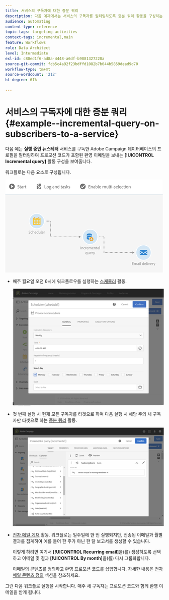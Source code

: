 ```yaml
---
title: 서비스의 구독자에 대한 증분 쿼리
description: 다음 예제에서는 서비스의 구독자를 필터링하도록 증분 쿼리 활동을 구성하는 방법을 보여줍니다.
audience: automating
content-type: reference
topic-tags: targeting-activities
context-tags: incremental,main
feature: Workflows
role: Data Architect
level: Intermediate
exl-id: c80ed1f6-ad8a-4448-a6df-b9881327228a
source-git-commit: fcb5c4a92f23bdffd1082b7b044b5859dead9d70
workflow-type: tm+mt
source-wordcount: '212'
ht-degree: 61%

---
```


# 서비스의 구독자에 대한 증분 쿼리 {#example--incremental-query-on-subscribers-to-a-service}

다음 예는 **실행 중인 뉴스레터** 서비스를 구독한 Adobe Campaign 데이터베이스의 프로필을 필터링하여 프로모션 코드가 포함된 환영 이메일을 보내는 **[!UICONTROL Incremental query]** 활동 구성을 보여줍니다.

워크플로는 다음 요소로 구성됩니다.

![](assets/incremental_query_example1.png)

* 매주 월요일 오전 6시에 워크플로우를 실행하는 [스케줄러](../../automating/using/scheduler.md) 활동.

  ![](assets/incremental_query_example2.png)

* 첫 번째 실행 시 현재 모든 구독자를 타겟으로 하며 다음 실행 시 해당 주의 새 구독자만 타겟으로 하는 [증분 쿼리](../../automating/using/incremental-query.md) 활동.

  ![](assets/incremental_query_example3.png)

* [전자 메일 게재](../../automating/using/email-delivery.md) 활동. 워크플로는 일주일에 한 번 실행되지만, 전송된 이메일과 월별 결과를 집계하여 예를 들어 한 주가 아닌 한 달 보고서를 생성할 수 있습니다.

  이렇게 하려면 여기서 **[!UICONTROL Recurring email]**&#x200B;을(를) 생성하도록 선택하고 이메일 및 결과 **[!UICONTROL By month]**&#x200B;을(를) 다시 그룹화합니다.

  이메일의 콘텐츠를 정의하고 환영 프로모션 코드를 삽입합니다. 자세한 내용은 [전자 메일 콘텐츠 정의](../../designing/using/personalization.md) 섹션을 참조하세요.

그런 다음 워크플로 실행을 시작합니다. 매주 새 구독자는 프로모션 코드와 함께 환영 이메일을 받게 됩니다.
